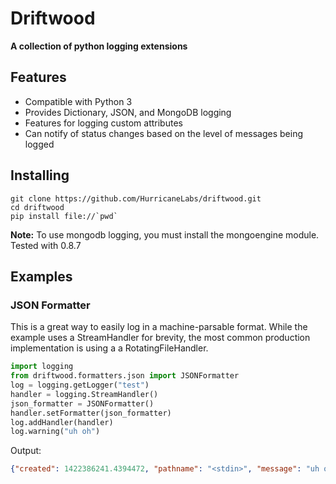 # Driftwood #
**A collection of python logging extensions**

## Features ##
- Compatible with Python 3
- Provides Dictionary, JSON, and MongoDB logging
- Features for logging custom attributes
- Can notify of status changes based on the level of messages being logged

## Installing ##
```shell
git clone https://github.com/HurricaneLabs/driftwood.git
cd driftwood
pip install file://`pwd`
```
**Note:** To use mongodb logging, you must install the mongoengine module.  Tested with 0.8.7

## Examples ##

### JSON Formatter ###
This is a great way to easily log in a machine-parsable format.
While the example uses a StreamHandler for brevity, the most common
production implementation is using a a RotatingFileHandler.
```python
import logging
from driftwood.formatters.json import JSONFormatter
log = logging.getLogger("test")
handler = logging.StreamHandler()
json_formatter = JSONFormatter()
handler.setFormatter(json_formatter)
log.addHandler(handler)
log.warning("uh oh")
```
Output:
```json
{"created": 1422386241.4394472, "pathname": "<stdin>", "message": "uh oh", "threadName": "MainThread", "levelname": "WARNING", "process": 4384, "module": "<stdin>", "thread": 139785634490176, "levelno": 30, "msecs": 439.44716453552246, "filename": "<stdin>", "lineno": 1, "relativeCreated": 52455.650329589844, "funcName": "<module>", "name": "test"}
```
